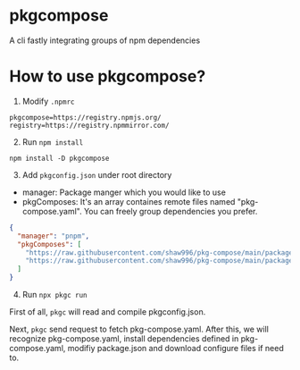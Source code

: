 # pkgcompose

A cli fastly integrating groups of npm dependencies

# How to use pkgcompose?

1. Modify `.npmrc`

```text
pkgcompose=https://registry.npmjs.org/
registry=https://registry.npmmirror.com/
```

2. Run `npm install`

```shell
npm install -D pkgcompose
```

3. Add `pkgconfig.json` under root directory

- manager: Package manger which you would like to use
- pkgComposes: It's an array containes remote files named "pkg-compose.yaml". You can freely group dependencies you prefer.

```json
{
  "manager": "pnpm",
  "pkgComposes": [
    "https://raw.githubusercontent.com/shaw996/pkg-compose/main/packages/%40composes/v20.10.0/gitCommit/pkg-compose.yaml", //
    "https://raw.githubusercontent.com/shaw996/pkg-compose/main/packages/%40composes/v20.10.0/codeStyle/pkg-compose.yaml"
  ]
}
```

4. Run `npx pkgc run`

First of all, `pkgc` will read and compile pkgconfig.json.

Next, `pkgc` send request to fetch pkg-compose.yaml. After this, we will recognize pkg-compose.yaml, install dependencies defined in pkg-compose.yaml, modifiy package.json and download configure files if need to.

